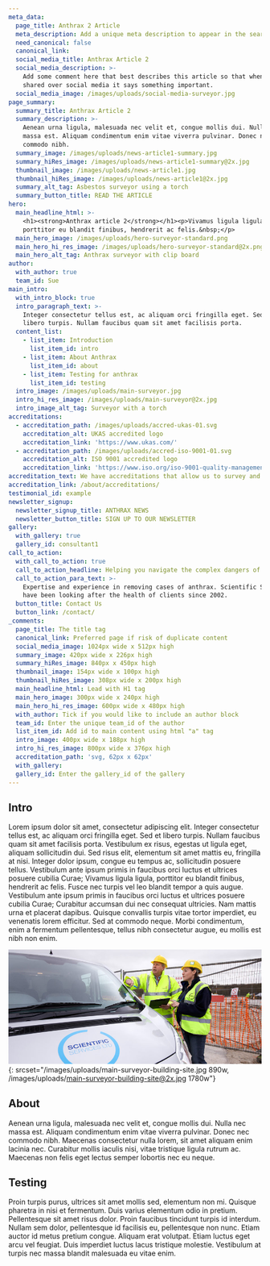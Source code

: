 ```yaml
---
meta_data:
  page_title: Anthrax 2 Article
  meta_description: Add a unique meta description to appear in the search engines.
  need_canonical: false
  canonical_link:
  social_media_title: Anthrax Article 2
  social_media_description: >-
    Add some comment here that best describes this article so that when it is
    shared over social media it says something important.
  social_media_image: /images/uploads/social-media-surveyor.jpg
page_summary:
  summary_title: Anthrax Article 2
  summary_description: >-
    Aenean urna ligula, malesuada nec velit et, congue mollis dui. Nulla nec
    massa est. Aliquam condimentum enim vitae viverra pulvinar. Donec nec
    commodo nibh.
  summary_image: /images/uploads/news-article1-summary.jpg
  summary_hiRes_image: /images/uploads/news-article1-summary@2x.jpg
  thumbnail_image: /images/uploads/news-article1.jpg
  thumbnail_hiRes_image: /images/uploads/news-article1@2x.jpg
  summary_alt_tag: Asbestos surveyor using a torch
  summary_button_title: READ THE ARTICLE
hero:
  main_headline_html: >-
    <h1><strong>Anthrax article 2</strong></h1><p>Vivamus ligula ligula,
    porttitor eu blandit finibus, hendrerit ac felis.&nbsp;</p>
  main_hero_image: /images/uploads/hero-surveyor-standard.png
  main_hero_hi_res_image: /images/uploads/hero-surveyor-standard@2x.png
  main_hero_alt_tag: Anthrax surveyor with clip board
author:
  with_author: true
  team_id: Sue
main_intro:
  with_intro_block: true
  intro_paragraph_text: >-
    Integer consectetur tellus est, ac aliquam orci fringilla eget. Sed et
    libero turpis. Nullam faucibus quam sit amet facilisis porta.
  content_list:
    - list_item: Introduction
      list_item_id: intro
    - list_item: About Anthrax
      list_item_id: about
    - list_item: Testing for anthrax
      list_item_id: testing
  intro_image: /images/uploads/main-surveyor.jpg
  intro_hi_res_image: /images/uploads/main-surveyor@2x.jpg
  intro_image_alt_tag: Surveyor with a torch
accreditations:
  - accreditation_path: /images/uploads/accred-ukas-01.svg
    accreditation_alt: UKAS accredited logo
    accreditation_link: 'https://www.ukas.com/'
  - accreditation_path: /images/uploads/accred-iso-9001-01.svg
    accreditation_alt: ISO 9001 accredited logo
    accreditation_link: 'https://www.iso.org/iso-9001-quality-management.html'
accreditation_text: We have accreditations that allow us to survey and test for anthrax.
accreditation_link: /about/accreditations/
testimonial_id: example
newsletter_signup:
  newsletter_signup_title: ANTHRAX NEWS
  newsletter_button_title: SIGN UP TO OUR NEWSLETTER
gallery:
  with_gallery: true
  gallery_id: consultant1
call_to_action:
  with_call_to_action: true
  call_to_action_headline: Helping you navigate the complex dangers of anthrax
  call_to_action_para_text: >-
    Expertise and experience in removing cases of anthrax. Scientific Services
    have been looking after the health of clients since 2002.
  button_title: Contact Us
  button_link: /contact/
_comments:
  page_title: The title tag
  canonical_link: Preferred page if risk of duplicate content
  social_media_image: 1024px wide x 512px high
  summary_image: 420px wide x 226px high
  summary_hiRes_image: 840px x 450px high
  thumbnail_image: 154px wide x 100px high
  thumbnail_hiRes_image: 308px wide x 200px high
  main_headline_html: Lead with H1 tag
  main_hero_image: 300px wide x 240px high
  main_hero_hi_res_image: 600px wide x 480px high
  with_author: Tick if you would like to include an author block
  team_id: Enter the unique team_id of the author
  list_item_id: Add id to main content using html "a" tag
  intro_image: 400px wide x 188px high
  intro_hi_res_image: 800px wide x 376px high
  accreditation_path: 'svg, 62px x 62px'
  with_gallery:
  gallery_id: Enter the gallery_id of the gallery
---
```

## Intro<a name="intro" class="anchor"></a>
Lorem ipsum dolor sit amet, consectetur adipiscing elit. Integer consectetur tellus est, ac aliquam orci fringilla eget. Sed et libero turpis. Nullam faucibus quam sit amet facilisis porta. Vestibulum ex risus, egestas ut ligula eget, aliquam sollicitudin dui. Sed risus elit, elementum sit amet mattis eu, fringilla at nisi. Integer dolor ipsum, congue eu tempus ac, sollicitudin posuere tellus. Vestibulum ante ipsum primis in faucibus orci luctus et ultrices posuere cubilia Curae; Vivamus ligula ligula, porttitor eu blandit finibus, hendrerit ac felis. Fusce nec turpis vel leo blandit tempor a quis augue. Vestibulum ante ipsum primis in faucibus orci luctus et ultrices posuere cubilia Curae; Curabitur accumsan dui nec consequat ultricies. Nam mattis urna et placerat dapibus. Quisque convallis turpis vitae tortor imperdiet, eu venenatis lorem efficitur. Sed at commodo neque. Morbi condimentum, enim a fermentum pellentesque, tellus nibh consectetur augue, eu mollis est nibh non enim.

![](/images/uploads/main-surveyor-building-site.jpg){: srcset="/images/uploads/main-surveyor-building-site.jpg 890w, /images/uploads/main-surveyor-building-site@2x.jpg 1780w"}

## About<a name="about" class="anchor"></a>

Aenean urna ligula, malesuada nec velit et, congue mollis dui. Nulla nec massa est. Aliquam condimentum enim vitae viverra pulvinar. Donec nec commodo nibh. Maecenas consectetur nulla lorem, sit amet aliquam enim lacinia nec. Curabitur mollis iaculis nisi, vitae tristique ligula rutrum ac. Maecenas non felis eget lectus semper lobortis nec eu neque.

## Testing<a name="testing" class="anchor"></a>

Proin turpis purus, ultrices sit amet mollis sed, elementum non mi. Quisque pharetra in nisi et fermentum. Duis varius elementum odio in pretium. Pellentesque sit amet risus dolor. Proin faucibus tincidunt turpis id interdum. Nullam sem dolor, pellentesque id facilisis eu, pellentesque non nunc. Etiam auctor id metus pretium congue. Aliquam erat volutpat. Etiam luctus eget arcu vel feugiat. Duis imperdiet luctus lacus tristique molestie. Vestibulum at turpis nec massa blandit malesuada eu vitae enim.
